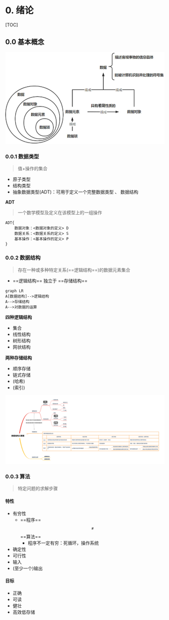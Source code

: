 # 0. 绪论

[TOC]

<div STYLE="page-break-after: always;"></div>

## 0.0 基本概念

<img src="0-绪论.assets/image-20220122172609195.jpg" alt="image-20220122172609195" style="zoom: 67%;" />

### 0.0.1 数据类型

>   值+操作的集合

-   原子类型
-   结构类型
-   抽象数据类型(ADT)：可用于定义一个完整数据类型 、 数据结构

**ADT**

>   一个数学模型及定义在该模型上的一组操作

```
ADT{
	数据对象：<数据对象的定义> D
	数据关系：<数据关系的定义> S
	基本操作：<基本操作的定义> P
}
```

<div STYLE="page-break-after: always;"></div>

### 0.0.2 数据结构

>   存在一种或多种特定关系(==逻辑结构==)的数据元素集合

-   ==逻辑结构== 独立于 ==存储结构==

```mermaid
graph LR
A[数据结构]-->逻辑结构
A-->存储结构
A-->对数据的运算
```

**四种逻辑结构**

-   集合
-   线性结构
-   树形结构
-   网状结构

**两种存储结构**

-   顺序存储
-   链式存储
-   (哈希)
-   (索引)

![数据结构三要素](0-绪论.assets/数据结构三要素.png)

### 0.0.3 算法

>   特定问题的求解步骤

#### 特性

-   有穷性
    -   ==程序== $$\neq$$ ==算法==
        -   程序不一定有穷：死循环，操作系统
-   确定性
-   可行性
-   输入
-   (至少一个)输出

#### 目标

-   正确
-   可读
-   健壮
-   高效低存储
